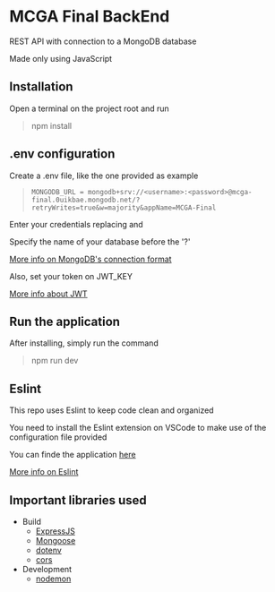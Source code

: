 # MCGA Final BackEnd

REST API with connection to a MongoDB database

Made only using JavaScript

## Installation

Open a terminal on the project root and run

> npm install

## .env configuration

Create a .env file, like the one provided as example

> `MONGODB_URL = mongodb+srv://<username>:<password>@mcga-final.0uikbae.mongodb.net/?retryWrites=true&w=majority&appName=MCGA-Final`

Enter your credentials replacing <username> and <password>

Specify the name of your database before the '?'

[More info on MongoDB's connection format](https://www.mongodb.com/docs/manual/reference/connection-string/)

Also, set your token on JWT_KEY

[More info about JWT](https://jwt.io/)

## Run the application

After installing, simply run the command

> npm run dev

## Eslint

This repo uses Eslint to keep code clean and organized

You need to install the Eslint extension on VSCode to make use of the configuration file provided

You can finde the application [here](https://marketplace.visualstudio.com/items?itemName=dbaeumer.vscode-eslint)

[More info on Eslint](https://eslint.org/)

## Important libraries used

- Build
  - [ExpressJS](https://expressjs.com)
  - [Mongoose](https://mongoosejs.com/)
  - [dotenv](https://www.npmjs.com/package/dotenv)
  - [cors](https://www.npmjs.com/package/cors)
- Development
  - [nodemon](https://www.npmjs.com/package/nodemon)
